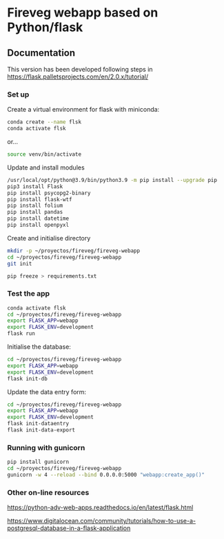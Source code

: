 # Fireveg webapp based on Python/flask



## Documentation

This version has been developed following steps in
https://flask.palletsprojects.com/en/2.0.x/tutorial/

### Set up

Create a virtual environment for flask with miniconda:

```sh
conda create --name flsk
conda activate flsk
```

or...

```sh
source venv/bin/activate
```

Update and install modules
```sh
/usr/local/opt/python@3.9/bin/python3.9 -m pip install --upgrade pip
pip3 install Flask
pip install psycopg2-binary
pip install flask-wtf
pip install folium
pip install pandas
pip install datetime
pip install openpyxl

```

Create and initialise directory
```sh
mkdir -p ~/proyectos/fireveg/fireveg-webapp
cd ~/proyectos/fireveg/fireveg-webapp
git init
```

```sh
pip freeze > requirements.txt
```

### Test the app

```sh
conda activate flsk
cd ~/proyectos/fireveg/fireveg-webapp
export FLASK_APP=webapp
export FLASK_ENV=development
flask run
```

Initialise the database:

```sh
cd ~/proyectos/fireveg/fireveg-webapp
export FLASK_APP=webapp
export FLASK_ENV=development
flask init-db
```


Update the data entry form:

```sh
cd ~/proyectos/fireveg/fireveg-webapp
export FLASK_APP=webapp
export FLASK_ENV=development
flask init-dataentry
flask init-data-export
```

### Running with gunicorn

```sh
pip install gunicorn
cd ~/proyectos/fireveg/fireveg-webapp
gunicorn -w 4 --reload --bind 0.0.0.0:5000 "webapp:create_app()"
```

### Other on-line resources

https://python-adv-web-apps.readthedocs.io/en/latest/flask.html

https://www.digitalocean.com/community/tutorials/how-to-use-a-postgresql-database-in-a-flask-application
